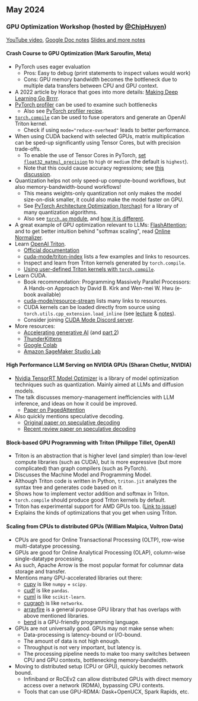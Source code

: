 ## May 2024

### GPU Optimization Workshop (hosted by [@ChipHuyen](https://github.com/chiphuyen))

[YouTube video](https://www.youtube.com/watch?v=v_q2JTIqE20),
[Google Doc notes](https://docs.google.com/document/d/1TR_5Ax0rPqTj8I2sA7MH-aa4J7TUUt4Ji9272OP8ZJg/edit)
[Slides and more notes](https://github.com/mlops-discord/gpu-optimization-workshop)

#### Crash Course to GPU Optimization (Mark Saroufim, Meta)

- PyTorch uses eager evaluation
  - Pros: Easy to debug (print statements to inspect values would work)
  - Cons: GPU memory bandwidth becomes the bottleneck due to multiple data transfers between CPU and GPU context.
- A 2022 article by Horace that goes into more details: [Making Deep Learning Go Brrrr](https://horace.io/brrr_intro.html).
- [PyTorch profiler](https://pytorch.org/docs/stable/profiler.html) can be used to examine such bottlenecks
  - Also see [PyTorch profiler recipe](https://pytorch.org/tutorials/recipes/recipes/profiler_recipe.html).
- [`torch.compile`](https://pytorch.org/docs/stable/torch.compiler.html) can be used to fuse operators and generate an OpenAI Triton kernel.
  - Check if using `mode="reduce-overhead"` leads to better performance.
- When using CUDA backend with selected GPUs, matrix multiplication can be sped-up significantly using Tensor Cores, but with precision trade-offs.
  - To enable the use of Tensor Cores in PyTorch, [set `float32_matmul_precision`](https://pytorch.org/docs/stable/generated/torch.set_float32_matmul_precision.html) to `high` or `medium` (the default is `highest`).
  - Note that this could cause accuracy regressions; see [this discussion](https://dev-discuss.pytorch.org/t/pytorch-and-tensorfloat32/504).
- Quantization helps not only speed-up compute-bound workflows, but also memory-bandwidth-bound workflows!
  - This means weights-only quantization not only makes the model size-on-disk smaller, it could also make the model faster on GPU.
  - See [PyTorch Architecture Optimization (torchao)](https://github.com/pytorch/ao) for a library of many quantization algorithms.
  - Also see [`torch.ao` module](https://pytorch.org/docs/stable/quantization.html), and [how it is different](https://discuss.pytorch.org/t/is-torch-ao-quantization-being-migrated-to-torchao-quantization/203539).
- A great example of GPU optimization relevant to LLMs: [FlashAttention](https://arxiv.org/abs/2205.14135); and to get better intuition behind "softmax scaling", read [Online Normalizer](https://arxiv.org/abs/1805.02867).
- Learn [OpenAI Triton](https://github.com/triton-lang/triton).
  - [Official documentation](https://triton-lang.org/main/getting-started/tutorials/index.html)
  - [cuda-mode/triton-index](https://github.com/cuda-mode/triton-index) lists a few examples and links to resources.
  - Inspect and learn from Triton kernels generated by `torch.compile`.
  - [Using user-defined Triton kernels with `torch.compile`](https://pytorch.org/tutorials/recipes/torch_compile_user_defined_triton_kernel_tutorial.html).
- Learn CUDA.
  - Book recommendation: Programming Massively Parallel Processors: A Hands-on Approach by David B. Kirk and Wen-mei W. Hwu (e-book available)
  - [cuda-mode/resource-stream](https://github.com/cuda-mode/resource-stream) lists many links to resources.
  - CUDA kernels can be loaded directly from source using `torch.utils.cpp_extension.load_inline` (see [lecture](https://www.youtube.com/watch?v=LuhJEEJQgUM) & [notes](https://github.com/cuda-mode/lectures/blob/main/lecture_001/load_inline.py)).
  - Consider joining [CUDA Mode Discord server](https://discord.gg/cudamode).
- More resources:
  - [Accelerating generative AI](https://pytorch.org/blog/accelerating-generative-ai) (and [part 2](https://pytorch.org/blog/accelerating-generative-ai-2))
  - [ThunderKittens](https://github.com/HazyResearch/ThunderKittens)
  - [Google Colab](https://colab.research.google.com/)
  - [Amazon SageMaker Studio Lab](https://studiolab.sagemaker.aws/)

#### High Performance LLM Serving on NVIDIA GPUs (Sharan Chetlur, NVIDIA)

- [Nvidia TensorRT Model Optimizer](https://github.com/NVIDIA/TensorRT-Model-Optimizer) is a library of model optimization techniques such as quantization. Mainly aimed at LLMs and diffusion models.
- The talk discusses memory-management inefficiencies with LLM inference, and ideas on how it could be improved.
  - [Paper on PagedAttention](https://arxiv.org/abs/2309.06180)
- Also quickly mentions speculative decoding.
  - [Original paper on speculative decoding](https://arxiv.org/abs/2302.01318)
  - [Recent review paper on speculative decoding](https://arxiv.org/abs/2402.01528v1)

#### Block-based GPU Programming with Triton (Philippe Tillet, OpenAI)

- Triton is an abstraction that is higher level (and simpler) than low-level compute libraries (such as CUDA), but is more expressive (but more complicated) than graph compilers (such as PyTorch).
- Discusses the Machine Model and Programming Model.
- Although Triton code is written in Python, `triton.jit` analyzes the syntax tree and generates code based on it.
- Shows how to implement vector addition and softmax in Triton.
- `torch.compile` should produce good Triton kernels by default.
- Triton has experimental support for AMD GPUs too. ([Link to issue](https://github.com/triton-lang/triton/issues/46))
- Explains the kinds of optimizations that you get when using Triton.

#### Scaling from CPUs to distributed GPUs (William Malpica, Voltron Data)

- CPUs are good for Online Transactional Processing (OLTP), row-wise multi-datatype processing.
- GPUs are good for Online Analytical Processing (OLAP), column-wise single-datatype processing.
- As such, Apache Arrow is the most popular format for columnar data storage and transfer.
- Mentions many GPU-accelerated libraries out there:
  - [cupy](https://github.com/cupy/cupy) is like `numpy` + `scipy`.
  - [cudf](https://github.com/rapidsai/cudf) is like `pandas`.
  - [cuml](https://github.com/rapidsai/cuml) is like `scikit-learn`.
  - [cugraph](https://github.com/rapidsai/cugraph) is like `networkx`.
  - [arrayfire](https://github.com/arrayfire/arrayfire) is a general purpose GPU library that has overlaps with above mentioned libraries.
  - [bend](https://github.com/HigherOrderCO/Bend) is a GPU-friendly programming language.
- GPUs are not universally good. GPUs may not make sense when:
  - Data-processing is latency-bound or I/O-bound.
  - The amount of data is not high enough.
  - Throughput is not very important, but latency is.
  - The processing pipeline needs to make too many switches between CPU and GPU contexts, bottlenecking memory-bandwidth.
- Moving to distributed setup (CPU or GPU), quickly becomes network bound.
  - Infiniband or RoCEv2 can allow distributed GPUs with direct memory access over a network (RDMA), bypassing CPU contexts.
  - Tools that can use GPU-RDMA: Dask+OpenUCX, Spark Rapids, etc.
